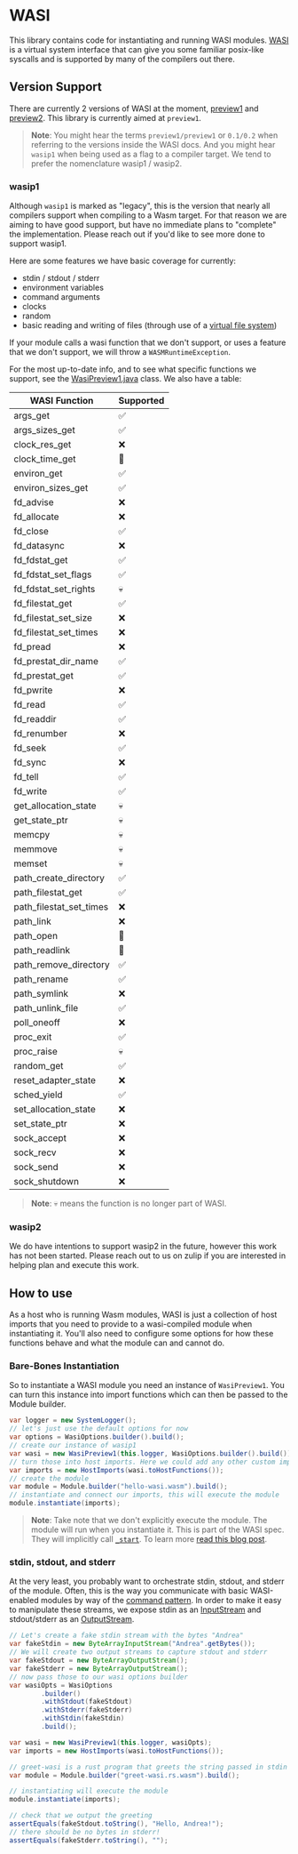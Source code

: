 # WASI

This library contains code for instantiating and running WASI modules.
[WASI](https://wasi.dev/) is a virtual system interface that can give you some familiar posix-like syscalls and is supported
by many of the compilers out there.

## Version Support

There are currently 2 versions of WASI at the moment, [preview1](https://github.com/WebAssembly/WASI/blob/main/legacy/README.md) and [preview2](https://github.com/WebAssembly/WASI/blob/main/preview2/README.md). This library is currently
aimed at `preview1`.

> **Note**: You might hear the terms `preview1/preview1` or `0.1/0.2` when referring to the versions inside the WASI docs.
> And you might hear `wasip1` when being used as a flag to a compiler target. We tend to prefer the nomenclature wasip1 / wasip2.

### wasip1

Although `wasip1` is marked as "legacy", this is the version that nearly all compilers support when compiling to a Wasm target. For that reason we are aiming to have good support, but have no immediate plans to "complete" the implementation.
Please reach out if you'd like to see more done to support wasip1.

Here are some features we have basic coverage for currently:

* stdin / stdout / stderr
* environment variables
* command arguments
* clocks
* random
* basic reading and writing of files (through use of a [virtual file system](https://github.com/google/jimfs))

If your module calls a wasi function that we don't support, or uses a feature that we don't support, we will throw a `WASMRuntimeException`.

For the most up-to-date info, and to see what specific functions we support, see the [WasiPreview1.java](https://github.com/dylibso/chicory/blob/main/wasi/src/main/java/com/dylibso/chicory/wasi/WasiPreview1.java) class.
We also have a table:

| WASI Function            | Supported |
|--------------------------|-----------|
| args_get                 | ✅         |
| args_sizes_get           | ✅         |
| clock_res_get	           | ❌         |
| clock_time_get           | 👷        |
| environ_get	             | ✅	        |
| environ_sizes_get        | 	✅	       |
| fd_advise		              | ❌         |
| fd_allocate	             | ❌         |
| fd_close	                | ✅         |
| fd_datasync	             | ❌         |
| fd_fdstat_get            | 	✅        |
| fd_fdstat_set_flags      | 	✅        |
| fd_fdstat_set_rights	    | 💀         |
| fd_filestat_get	         | ✅	        |
| fd_filestat_set_size     | 	❌	       |
| fd_filestat_set_times	   | ❌         |
| fd_pread	                | ❌         |
| fd_prestat_dir_name      | 	✅	       |
| fd_prestat_get           | 	✅	       |
| fd_pwrite	               | ❌	        |
| fd_read	                 | ✅	        |
| fd_readdir	              | ✅         |
| fd_renumber	             | ❌         |
| fd_seek	                 | ✅	        |
| fd_sync	                 | ❌         |
| fd_tell	                 | ✅	        |
| fd_write	                | ✅         |
| get_allocation_state	    | 💀        |
| get_state_ptr	           | 💀        |
| memcpy	                  | 💀        |
| memmove	                 | 💀        |
| memset	                  | 💀        |
| path_create_directory	   | ✅         |
| path_filestat_get        | 	✅	       |
| path_filestat_set_times	 | ❌         |
| path_link	               | ❌         |
| path_open	               | 👷        |
| path_readlink	           | 👷        |
| path_remove_directory    | 	✅	       |
| path_rename              | 	✅	       |
| path_symlink	            | ❌         |
| path_unlink_file         | 	✅	       |
| poll_oneoff	             | ❌         |
| proc_exit                | 	✅	       |
| proc_raise	              | 💀        |
| random_get               | 	✅	       |
| reset_adapter_state	     | ❌         |
| sched_yield              | 	✅	       |
| set_allocation_state	    | ❌         |
| set_state_ptr	           | ❌         |
| sock_accept	             | ❌         |
| sock_recv	               | ❌         |
| sock_send	               | ❌         |
| sock_shutdown	           | ❌         |

> **Note**: 💀 means the function is no longer part of WASI.

### wasip2

We do have intentions to support wasip2 in the future, however this work has not been started. Please reach out to us on zulip if you are interested in helping plan and execute this work.

## How to use

As a host who is running Wasm modules, WASI is just a collection of host imports that you need to provide
to a wasi-compiled module when instantiating it. You'll also need to configure some options for how
these functions behave and what the module can and cannot do.

### Bare-Bones Instantiation

So to instantiate a WASI module you need an instance of `WasiPreview1`. You can turn this instance into
import functions which can then be passed to the Module builder.

```java
var logger = new SystemLogger();
// let's just use the default options for now
var options = WasiOptions.builder().build();
// create our instance of wasip1
var wasi = new WasiPreview1(this.logger, WasiOptions.builder().build());
// turn those into host imports. Here we could add any other custom imports we have
var imports = new HostImports(wasi.toHostFunctions());
// create the module
var module = Module.builder("hello-wasi.wasm").build();
// instantiate and connect our imports, this will execute the module
module.instantiate(imports);
```

> **Note**: Take note that we don't explicitly execute the module. The module will run when you instantiate it. This
> is part of the WASI spec. They will implicitly call [`_start`](https://webassembly.github.io/spec/core/syntax/modules.html#start-function). To learn more [read this blog post](https://dylibso.com/blog/wasi-command-reactor/).

### stdin, stdout, and stderr

At the very least, you probably want to orchestrate stdin, stdout, and stderr of the module.
Often, this is the way you communicate with basic WASI-enabled modules by way of the [command pattern](https://dylibso.com/blog/wasi-command-reactor/).
In order to make it easy to manipulate these streams, we expose stdin as an [InputStream](https://docs.oracle.com/javase/8/docs/api/java/io/InputStream.html)
and stdout/stderr as an [OutputStream](https://docs.oracle.com/javase/8/docs/api/java/io/OutputStream.html).

```java
// Let's create a fake stdin stream with the bytes "Andrea"
var fakeStdin = new ByteArrayInputStream("Andrea".getBytes());
// We will create two output streams to capture stdout and stderr
var fakeStdout = new ByteArrayOutputStream();
var fakeStderr = new ByteArrayOutputStream();
// now pass those to our wasi options builder
var wasiOpts = WasiOptions
        .builder()
        .withStdout(fakeStdout)
        .withStderr(fakeStderr)
        .withStdin(fakeStdin)
        .build();

var wasi = new WasiPreview1(this.logger, wasiOpts);
var imports = new HostImports(wasi.toHostFunctions());

// greet-wasi is a rust program that greets the string passed in stdin
var module = Module.builder("greet-wasi.rs.wasm").build();

// instantiating will execute the module
module.instantiate(imports);

// check that we output the greeting
assertEquals(fakeStdout.toString(), "Hello, Andrea!");
// there should be no bytes in stderr!
assertEquals(fakeStderr.toString(), "");
```
